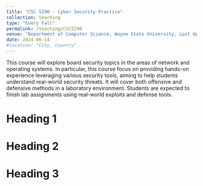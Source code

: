 ```yaml
---
title: "CSC 5290 - Cyber Security Practice"
collection: teaching
type: "Every Fall"
permalink: /teaching/CSC5290
venue: "Department of Computer Science, Wayne State University, Last Update"
date: 2024-06-14
#location: "City, Country"
---
```


This course will explore board security topics in the areas of network and operating systems. In particular, this course focus on providing hands-on experience leveraging various security tools, aiming to help students understand real-world security threats. It will cover both offensive and defensive methods in a laboratory environment. Students are expected to finish lab assignments using real-world exploits and defense tools.

Heading 1
======

Heading 2
======

Heading 3
======

